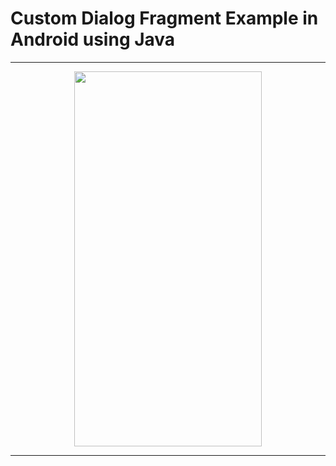 # Custom Dialog Fragment Example in Android using Java

---

<p align="center">
<kbd><img src="https://user-images.githubusercontent.com/54215324/102682270-3f99d480-41ee-11eb-94d6-0daea0a87c40.mp4" width="300" height="600"></kbd>
</p>

---
